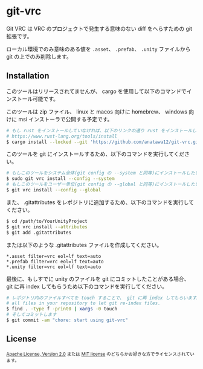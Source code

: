 # git-vrc

Git VRC は VRC のプロジェクトで発生する意味のない diff をへらすための git 拡張です。

ローカル環境でのみ意味のある値を `.asset`、 `.prefab`、 `.unity` ファイルから git の上でのみ削除します。

## Installation

このツールはリリースされてませんが、 cargo を使用して以下のコマンドでインストール可能です。

このツールは zip ファイル、 linux と macos 向けに homebrew、 windows 向けに msi インストーラで公開する予定です。

```sh
# もし rust をインストールしていなければ、以下のリンクの通り rust をインストールしてください。
# https://www.rust-lang.org/tools/install
$ cargo install --locked --git 'https://github.com/anatawa12/git-vrc.git'
```

このツールを git にインストールするため、以下のコマンドを実行してください。

```sh
# もしこのツールをシステム全体(git config の --system と同等)にインストールしたい場合
$ sudo git vrc install --config --system
# もしこのツールをユーザー単位(git config の --global と同等)にインストールしたい場合
$ git vrc install --config --global
```

また、 .gitattributes をレポジトリに追加するため、以下のコマンドを実行してください。

```sh
$ cd /path/to/YourUnityProject
$ git vrc install --attributes
$ git add .gitattributes
```

または以下のような .gitattributes ファイルを作成してください。

```gitattributes
*.asset filter=vrc eol=lf text=auto
*.prefab filter=vrc eol=lf text=auto
*.unity filter=vrc eol=lf text=auto
```

最後に、もしすでに unity のファイルを git にコミットしたことがある場合、
git に再 index してもらうため以下のコマンドを実行してください。

```sh
# レポジトリ内のファイルすべてを touch することで、 git に再 index してもらいます。
# all files in your repository to let git re-index files.
$ find . -type f -print0 | xargs -0 touch
# そしてコミットします
$ git commit -am "chore: start using git-vrc"
```

## License

<sub>

[Apache License, Version 2.0](LICENSE-APACHE) または [MIT license](LICENSE-MIT) のどちらかお好きな方でライセンスされています。

</sub>
